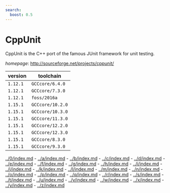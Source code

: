 ```yaml
---
search:
  boost: 0.5
---
```

# CppUnit

CppUnit is the C++ port of the famous JUnit framework for unit testing.

*homepage*: <http://sourceforge.net/projects/cppunit/>

version | toolchain
--------|----------
``1.12.1`` | ``GCCcore/6.4.0``
``1.12.1`` | ``GCCcore/7.3.0``
``1.12.1`` | ``foss/2016a``
``1.15.1`` | ``GCCcore/10.2.0``
``1.15.1`` | ``GCCcore/10.3.0``
``1.15.1`` | ``GCCcore/11.3.0``
``1.15.1`` | ``GCCcore/12.2.0``
``1.15.1`` | ``GCCcore/12.3.0``
``1.15.1`` | ``GCCcore/8.3.0``
``1.15.1`` | ``GCCcore/9.3.0``

[../0/index.md](0) - [../a/index.md](a) - [../b/index.md](b) - [../c/index.md](c) - [../d/index.md](d) - [../e/index.md](e) - [../f/index.md](f) - [../g/index.md](g) - [../h/index.md](h) - [../i/index.md](i) - [../j/index.md](j) - [../k/index.md](k) - [../l/index.md](l) - [../m/index.md](m) - [../n/index.md](n) - [../o/index.md](o) - [../p/index.md](p) - [../q/index.md](q) - [../r/index.md](r) - [../s/index.md](s) - [../t/index.md](t) - [../u/index.md](u) - [../v/index.md](v) - [../w/index.md](w) - [../x/index.md](x) - [../y/index.md](y) - [../z/index.md](z)

